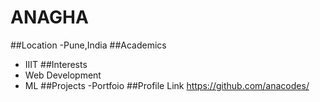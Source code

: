 # ANAGHA

##Location
-Pune,India
##Academics
- IIIT
##Interests
- Web Development
- ML
##Projects
-Portfoio
##Profile Link
https://github.com/anacodes/
